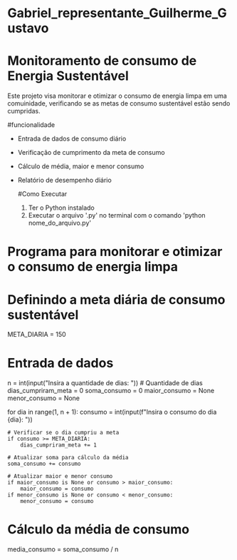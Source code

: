 # Gabriel_representante_Guilherme_Gustavo
# Monitoramento de consumo de Energia Sustentável

Este projeto visa monitorar e otimizar o consumo de energia limpa em uma comuinidade, verificando se as metas de consumo sustentável estão sendo cumpridas.

#funcionalidade
- Entrada de dados de consumo diário
- Verificação de cumprimento da meta de consumo
- Cálculo de média, maior e menor consumo
- Relatório de desempenho diário

  #Como Executar
  1. Ter o Python instalado
  2. Executar o arquivo '.py' no terminal com o comando 'python nome_do_arquivo.py'

# Programa para monitorar e otimizar o consumo de energia limpa

# Definindo a meta diária de consumo sustentável
META_DIARIA = 150

# Entrada de dados
n = int(input("Insira a quantidade de dias: "))  # Quantidade de dias
dias_cumpriram_meta = 0
soma_consumo = 0
maior_consumo = None
menor_consumo = None

for dia in range(1, n + 1):
    consumo = int(input(f"Insira o consumo do dia {dia}: "))

    # Verificar se o dia cumpriu a meta
    if consumo >= META_DIARIA:
        dias_cumpriram_meta += 1

    # Atualizar soma para cálculo da média
    soma_consumo += consumo

    # Atualizar maior e menor consumo
    if maior_consumo is None or consumo > maior_consumo:
        maior_consumo = consumo
    if menor_consumo is None or consumo < menor_consumo:
        menor_consumo = consumo

# Cálculo da média de consumo
media_consumo = soma_consumo / n

